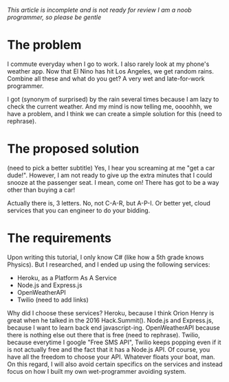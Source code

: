 _This article is incomplete and is not ready for review_
_I am a noob programmer, so please be gentle_

<h1>The problem</h1>
I commute everyday when I go to work. I also rarely look at my phone's weather app. Now that El Nino has hit Los Angeles, we get random rains. Combine all these and what do you get? A very wet and late-for-work programmer.

I got (synonym of surprised) by the rain several times because I am lazy to check the current weather. And my mind is now telling me, oooohhh, we have a problem, and I think we can create a simple solution for this (need to rephrase).

<h1>The proposed solution</h1>(need to pick a better subtitle)
Yes, I hear you screaming at me "get a car dude!". However, I am not ready to give up the extra minutes that I could snooze at the passenger seat. I mean, come on! There has got to be a way other than buying a car!

Actually there is, 3 letters. No, not C-A-R, but A-P-I. Or better yet, cloud services that you can engineer to do your bidding.

<h1>The requirements</h1>
Upon writing this tutorial, I only know C# (like how a 5th grade knows Physics). But I researched, and I ended up using the following services:

- Heroku, as a Platform As A Service
- Node.js and Express.js
- OpenWeatherAPI
- Twilio
(need to add links)

Why did I choose these services? Heroku, because I think Orion Henry is great when he talked in the 2016 Hack.Summit(). Node.js and Express.js, because I want to learn back end javascript-ing. OpenWeatherAPI because there is nothing else out there that is free (need to rephrase). Twilio, because everytime I google "Free SMS API", Twilio keeps popping even if it is not actually free and the fact that it has a Node.js API. Of course, you have all the freedom to choose your API. Whatever floats your boat, man. On this regard, I will also avoid certain specifics on the services and instead focus on how I built my own wet-programmer avoiding system.
